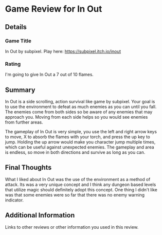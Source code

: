 # Game Review for In Out

## Details

### Game Title
In Out by subpixel. Play here: https://subpixel.itch.io/inout

### Rating
I'm going to give In Out a 7 out of 10 flames.

## Summary
In Out is a side scrolling, action survival like game by subpixel. Your goal is to use the environment to defeat as much enemies as you can until you fall. The enemies come from both sides so be aware of any enemies that may approach you. Moving from each side helps so you would see enemies from further areas.

The gameplay of In Out is very simple, you use the left and right arrow keys to move, X to absorb the flames with your torch, and press the up key to jump. Holding the up arrow would make you character jump multiple times, which can be useful against unexpected enemies. The gameplay and area is endless, so move in both directions and survive as long as you can.

## Final Thoughts
What I liked about In Out was the use of the environment as a method of attack. Its was a very unique concept and I think any dungeon based levels that utilize magic should definitely adopt this concept. One thing I didn't like was that some enemies were so far that there was no enemy warning indicator.

## Additional Information
Links to other reviews or other information you used in this review.
